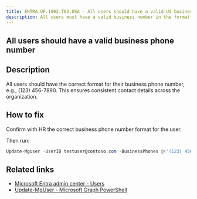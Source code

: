 ```yaml
---
title: ENTRA.UF.1002.T02.USA - All users should have a valid US business phone number - (123) 456-7890
description: All users must have a valid business number in the format (XXX) XXX-XXXX
---
```

## All users should have a valid business phone number

## Description

All users should have the correct format for their business phone number, e.g., (123) 456-7890. This ensures consistent contact details across the organization.

## How to fix

Confirm with HR the correct business phone number format for the user.

Then run:

```powershell
Update-MgUser -UserID testuser@contoso.com -BusinessPhones @("(123) 456-7890")
```

## Related links

- [Microsoft Entra admin center - Users](https://entra.microsoft.com/#view/Microsoft_AAD_UsersAndTenants/UserManagementMenuBlade/~/AllUsers/menuId/)
- [Update-MgUser - Microsoft Graph PowerShell](https://learn.microsoft.com/en-us/powershell/module/microsoft.graph.users/update-mguser)
